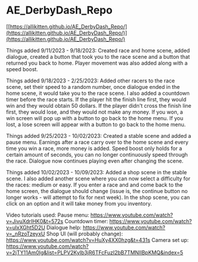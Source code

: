 # AE_DerbyDash_Repo

[[https://allikitten.github.io/AE_DerbyDash_Repo/](https://allikitten.github.io/AE_DerbyDash_Repo/)](https://allikitten.github.io/AE_DerbyDash_Repo/)
 
Things added 9/11/2023 - 9/18/2023:
Created race and home scene, added dialogue, created a button that took you to the race scene and a button that returned you back to home. Player movement was also added along with a speed boost.

Things added 9/18/2023 - 2/25/2023:
Added other racers to the race scene, set their speed to a random number, once dialogue ended in the home scene, it would take you to the race scene. I also added a countdown timer before the race starts. If the player hit the finish line first, they would win and they would obtain 50 dollars. If the player didn't cross the finish line first, they would lose, and they would not make any money. If you won, a win screen will pop up with a button to go back to the home menu. If you lost, a lose screen will appear with a button to go back to the home menu.

Things added 9/25/2023 - 10/02/2023:
Created a stable scene and added a pause menu. Earnings after a race carry over to the home scene and every time you win a race, more money is added. Speed boost only holds for a certain amount of seconds, you can no longer continuously speed through the race. Dialogue now continues playing even after changing the scene.

Things added 10/02/2023 - 10/09/2023:
Added a shop scene in the stable scene. I also added another scene where you can now select a difficulty for the races: medium or easy. If you enter a race and and come back to the home screen, the dialogue should change (issue is, the continue button no longer works - will attempt to fix for next week). In the shop scene, you can click on an option and it will take money from you inventory.

Video tutorials used:
Pause menu: https://www.youtube.com/watch?v=JivuXdrIHK0&t=572s
Countdown timer: https://www.youtube.com/watch?v=ulxXGht5D2U
Dialogue help: https://www.youtube.com/watch?v=_nRzoTzeyxU
Shop UI (will probably change): https://www.youtube.com/watch?v=HuXy4XX0hzg&t=431s
Camera set up: https://www.youtube.com/watch?v=2jTY11Am0Ig&list=PLPV2KyIb3jR6TFcFuzI2bB7TMNIIBpKMQ&index=5
